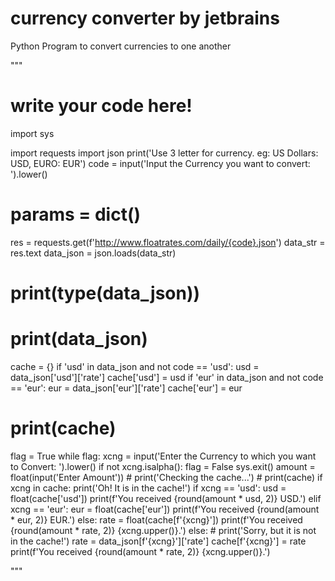 # currency converter by jetbrains
 Python Program to convert currencies to one another


"""

# write your code here!
import sys

import requests
import json
print('Use 3 letter for currency. eg: US Dollars: USD, EURO: EUR')
code = input('Input the Currency you want to convert: ').lower()
# params = dict()
res = requests.get(f'http://www.floatrates.com/daily/{code}.json')
data_str = res.text
data_json = json.loads(data_str)
# print(type(data_json))
# print(data_json)
cache = {}
if 'usd' in data_json and not code == 'usd':
    usd = data_json['usd']['rate']
    cache['usd'] = usd
if 'eur' in data_json and not code == 'eur':
    eur = data_json['eur']['rate']
    cache['eur'] = eur
# print(cache)
flag = True
while flag:
    xcng = input('Enter the Currency to which you want to Convert: ').lower()
    if not xcng.isalpha():
        flag = False
        sys.exit()
    amount = float(input('Enter Amount'))
    # print('Checking the cache...')
    # print(cache)
    if xcng in cache:
        print('Oh! It is in the cache!')
        if xcng == 'usd':
            usd = float(cache['usd'])
            print(f'You received {round(amount * usd, 2)} USD.')
        elif xcng == 'eur':
            eur = float(cache['eur'])
            print(f'You received {round(amount * eur, 2)} EUR.')
        else:
            rate = float(cache[f'{xcng}'])
            print(f'You received {round(amount * rate, 2)} {xcng.upper()}.')
    else:
        # print('Sorry, but it is not in the cache!')
        rate = data_json[f'{xcng}']['rate']
        cache[f'{xcng}'] = rate
        print(f'You received {round(amount * rate, 2)} {xcng.upper()}.')


"""
